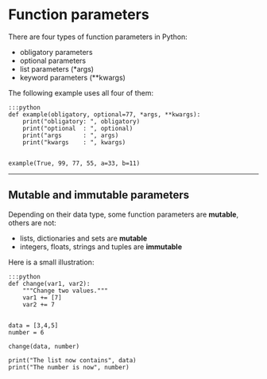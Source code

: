 
# Function parameters

There are four types of function parameters in Python:

* obligatory parameters
* optional parameters
* list parameters (*args)
* keyword parameters (**kwargs)

The following example uses all four of them:

    :::python
    def example(obligatory, optional=77, *args, **kwargs):
        print("obligatory: ", obligatory)
        print("optional  : ", optional)
        print("args      : ", args)
        print("kwargs    : ", kwargs)
    
    
    example(True, 99, 77, 55, a=33, b=11)

----

## Mutable and immutable parameters

Depending on their data type, some function parameters are **mutable**, others are not:

* lists, dictionaries and sets are **mutable**
* integers, floats, strings and tuples are **immutable**

Here is a small illustration:

    :::python
    def change(var1, var2):
        """Change two values."""
        var1 += [7]
        var2 += 7
        
        
    data = [3,4,5]
    number = 6
    
    change(data, number)
    
    print("The list now contains", data)
    print("The number is now", number)
